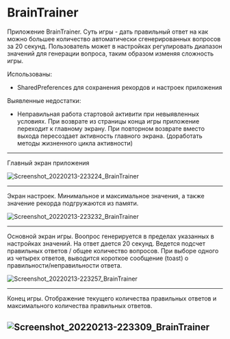 # BrainTrainer
Приложение BrainTrainer. Суть игры - дать правильный ответ на как можно большее количество автоматически сгенерированных вопросов за 20 секунд. Пользователь может в настройках регулировать диапазон значений для генерации вопроса, таким образом изменяя сложность игры.

Использованы:
- SharedPreferences для сохранения рекордов и настроек приложения

Выявленные недостатки:
- Неправильная работа стартовой активити при невыявленных условиях. При возврате из страницы конца игры приложение переходит к главному экрану. При повторном возврате вместо выхода пересоздает активность главного экрана. (доработать методы жизненного цикла активности)

---
Главный экран приложения

![Screenshot_20220213-223224_BrainTrainer](https://user-images.githubusercontent.com/86518548/153768880-26aeec3f-0252-46a1-95b6-449c31fbf893.jpg)

---
Экран настроек. Минимальное и максимальное значения, а также значение рекорда подгружаются из памяти.

![Screenshot_20220213-223232_BrainTrainer](https://user-images.githubusercontent.com/86518548/153768866-a56c71ff-8840-407f-8365-9c6b13324046.jpg)

---
Основной экран игры. Воопрос генерируется в пределах указанных в настройках значений. На ответ дается 20 секунд. Ведется подсчет правильных ответов / общее количество вопросов. При выборе одного из четырех ответов, выводится короткое сообщение (toast) о правильности/неправильности ответа.

![Screenshot_20220213-223257_BrainTrainer](https://user-images.githubusercontent.com/86518548/153768767-6abf0f2e-1748-4dba-9763-5573410d1eef.jpg)

---
Конец игры. Отображение текущего количества правильных ответов и максимального количества правильных ответов.

![Screenshot_20220213-223309_BrainTrainer](https://user-images.githubusercontent.com/86518548/153768911-8ba936d4-1e4d-4f6f-9799-ca4f1272cbd6.jpg)
---
